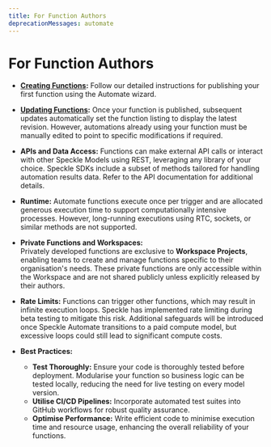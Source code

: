 ```yaml
---
title: For Function Authors
deprecationMessages: automate
---
```


<Banner />

# For Function Authors

- **[Creating Functions](./create-function.md):** Follow our detailed instructions for publishing your first function using the Automate wizard.  

- **[Updating Functions](./release-function-version.md):** Once your function is published, subsequent updates automatically set the function listing to display the latest revision. However, automations already using your function must be manually edited to point to specific modifications if required.

- **APIs and Data Access:** Functions can make external API calls or interact with other Speckle Models using REST, leveraging any library of your choice. Speckle SDKs include a subset of methods tailored for handling automation results data. Refer to the API documentation for additional details.

- **Runtime:** Automate functions execute once per trigger and are allocated generous execution time to support computationally intensive processes. However, long-running executions using RTC, sockets, or similar methods are not supported.

- **Private Functions and Workspaces:**  
  Privately developed functions are exclusive to **Workspace Projects**, enabling teams to create and manage functions specific to their organisation's needs. These private functions are only accessible within the Workspace and are not shared publicly unless explicitly released by their authors.  

- **Rate Limits:** Functions can trigger other functions, which may result in infinite execution loops. Speckle has implemented rate limiting during beta testing to mitigate this risk. Additional safeguards will be introduced once Speckle Automate transitions to a paid compute model, but excessive loops could still lead to significant compute costs.

- **Best Practices:**
  - **Test Thoroughly:** Ensure your code is thoroughly tested before deployment. Modularise your function so business logic can be tested locally, reducing the need for live testing on every model version.
  - **Utilise CI/CD Pipelines:** Incorporate automated test suites into GitHub workflows for robust quality assurance.
  - **Optimise Performance:** Write efficient code to minimise execution time and resource usage, enhancing the overall reliability of your functions.
